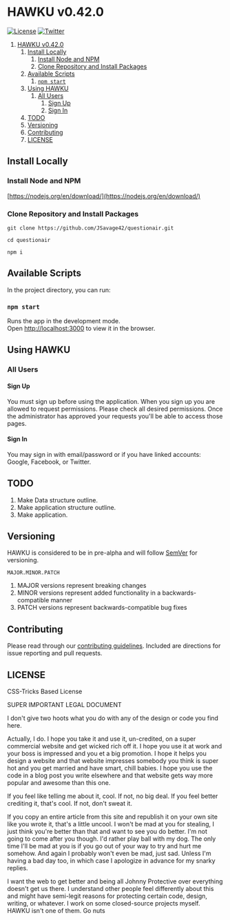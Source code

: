 # HAWKU v0.42.0

[![License](https://badgen.net/badge/license/CSS-Tricks/green)](https://github.com/jsavage42/hawkufire/blob/master/LICENSE)
[![Twitter](https://badgen.net/twitter/follow/dadsavage42)](https://twitter.com/dadsavage42)

1. [HAWKU v0.42.0](#hawku-v0420)
   1. [Install Locally](#install-locally)
      1. [Install Node and NPM](#install-node-and-npm)
      2. [Clone Repository and Install Packages](#clone-repository-and-install-packages)
   2. [Available Scripts](#available-scripts)
      1. [`npm start`](#npm-start)
   3. [Using HAWKU](#using-hawku)
      1. [All Users](#all-users)
         1. [Sign Up](#sign-up)
         2. [Sign In](#sign-in)
   4. [TODO](#todo)
   5. [Versioning](#versioning)
   6. [Contributing](#contributing)
   7. [LICENSE](#license)

## Install Locally

### Install Node and NPM

[https://nodejs.org/en/download/](https://nodejs.org/en/download/)

### Clone Repository and Install Packages

`git clone https://github.com/JSavage42/questionair.git`

`cd questionair`

`npm i`

## Available Scripts

In the project directory, you can run:

### `npm start`

Runs the app in the development mode.<br>
Open [http://localhost:3000](http://localhost:3000) to view it in the browser.

## Using HAWKU

### All Users

#### Sign Up

You must sign up before using the application. When you sign up you are allowed to request permissions. Please check all desired permissions. Once the administrator has approved your requests you'll be able to access those pages.

#### Sign In

You may sign in with email/password or if you have linked accounts: Google, Facebook, or Twitter.

## TODO

1. Make Data structure outline.
2. Make application structure outline.
3. Make application.

## Versioning

HAWKU is considered to be in pre-alpha and will follow [SemVer](semver.org) for versioning.

`MAJOR.MINOR.PATCH`

1. MAJOR versions represent breaking changes
2. MINOR versions represent added functionality in a backwards-compatible manner
3. PATCH versions represent backwards-compatible bug fixes

## Contributing

Please read through our [contributing guidelines](./CONTRIBUTING.md). Included are directions for issue reporting and pull requests.

## LICENSE

CSS-Tricks Based License

SUPER IMPORTANT LEGAL DOCUMENT

I don't give two hoots what you do with any of the design or code you find here.

Actually, I do. I hope you take it and use it, un-credited, on a super commercial website
and get wicked rich off it. I hope you use it at work and your boss is impressed and you
et a big promotion. I hope it helps you design a website and that website impresses
somebody you think is super hot and you get married and have smart, chill babies. I
hope you use the code in a blog post you write elsewhere and that website gets way more
popular and awesome than this one.

If you feel like telling me about it, cool. If not, no big deal. If you feel better
crediting it, that's cool. If not, don't sweat it.

If you copy an entire article from this site and republish it on your own site like
you wrote it, that's a little uncool. I won't be mad at you for stealing, I just think
you're better than that and want to see you do better. I'm not going to come after you
though. I'd rather play ball with my dog. The only time I'll be mad at you is if you go
out of your way to try and hurt me somehow. And again I probably won't even be mad, just
sad. Unless I'm having a bad day too, in which case I apologize in advance for my snarky
replies.

I want the web to get better and being all Johnny Protective over everything doesn't get
us there. I understand other people feel differently about this and might have semi-legit
reasons for protecting certain code, design, writing, or whatever. I work on some
closed-source projects myself. HAWKU isn't one of them. Go nuts
